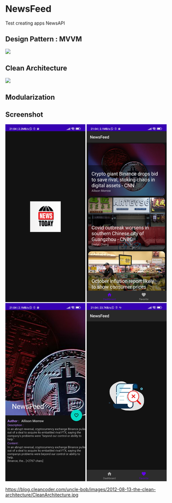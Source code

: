 # NewsFeed
Test creating apps NewsAPI

## Design Pattern : MVVM
<img src="https://github.com/android10/Sample-Data/raw/master/Android-CleanArchitecture-Kotlin/architecture/clean_architecture_reloaded_mvvm_app.png" width="250">


## Clean Architecture
<img src="https://blog.cleancoder.com/uncle-bob/images/2012-08-13-the-clean-architecture/CleanArchitecture.jpg" width="500">

## Modularization

## Screenshot
<img src="https://github.com/kareem96/NewsFeed/blob/master/screenshot/Screenshot_2022-11-10-21-04-32-692_com.kareemdev.newsfeed.jpg" width="250"> <img src="https://github.com/kareem96/NewsFeed/blob/master/screenshot/Screenshot_2022-11-10-21-04-35-422_com.kareemdev.newsfeed.jpg" width="250"> <img src="https://github.com/kareem96/NewsFeed/blob/master/screenshot/Screenshot_2022-11-10-21-04-38-804_com.kareemdev.newsfeed.jpg" width="250"> <img src="https://github.com/kareem96/NewsFeed/blob/master/screenshot/Screenshot_2022-11-10-21-04-49-412_com.kareemdev.newsfeed.jpg" width="250">




https://blog.cleancoder.com/uncle-bob/images/2012-08-13-the-clean-architecture/CleanArchitecture.jpg
